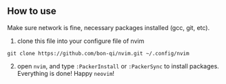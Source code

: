 ## How to use
Make sure network is fine, necessary packages installed (gcc, git, etc).
1. clone this file into your configure file of nvim
```
git clone https://github.com/bon-qi/nvim.git ~/.config/nvim
```
2. open `nvim`, and type `:PackerInstall` or `:PackerSync` to install packages.
Everything is done! Happy `neovim`!
